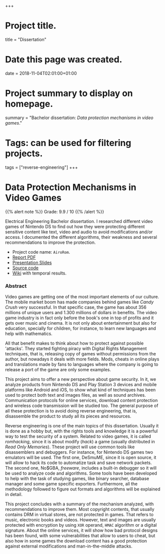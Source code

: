 +++
# Project title.
title = "Dissertation"

# Date this page was created.
date = 2018-11-04T02:01:00+01:00

# Project summary to display on homepage.
summary = "Bachelor dissertation: _Data protection mechanisms in video games_."

# Tags: can be used for filtering projects.
tags = ["reverse-engineering"]
+++

# Data Protection Mechanisms in Video Games

{{% alert note %}}
Grade: 9.9 / 10
{{% /alert %}}

Electrical Engineering Bachelor dissertation.
I researched different video games of Nintendo DS to find out how they were
protecting different sensitive content like text, video and audio to avoid
modifications and/or access. I documented the different algorithms, their
weakness and several recommendations to improve the protection.

* Project code name: `AiroRom`.
* [Report PDF](https://es.scribd.com/document/273318415/Mecanismos-de-proteccion-de-datos-en-videojuegos)
* [Presentation Slides](https://es.slideshare.net/pleonex/mecanismos-de-proteccin-de-datos-en-videojuegos)
* [Source code](https://github.com/pleonex/AiroRom)
* [Wiki](https://github.com/pleonex/AiroRom/wiki) with temporal results.

### Abstract

Video games are getting one of the most important elements of our culture.
The mobile market boom has made companies behind games like _Candy Crush_ very successful.
In that specific case, the game has about 356 millions of unique users and 1.300 millions of dollars in benefits.
The video game industry is in fact only before the book's one in top of profits and it gets over music and cinema.
It is not only about entertainment but also for education, specially for children, for instance, to learn new languages and help with mathematics.

All that benefit makes to think about how to protect against possible 'attacks'.
They started fighting piracy with Digital Rights Management techniques, that is, releasing copy of games without permissions from the author, but nowadays it deals with more fields.
Mods, cheats in online plays and translations made by fans to languages where the company is going to release a port of the game are only some examples.

This project aims to offer a new perspective about game security.
In it, we analyze products from Nintendo DS and Play Station 3 devices and mobile platforms like Android and iOS, to show what kind of techniques has been used to protect both text and images files, as well as sound archives.
Communication protocols for online services, download content protection and wireless code transmission will be studied too.
The general purpose of all these protection is to avoid doing reverse engineering, that is, disassemble the product to study all its pieces and resources.

Reverse engineering is one of the main topics of this dissertation.
Usually it is done as a hobby but, with the rights tools and knowledge it is a powerful way to test the security of a system.
Related to video games, it is called _romhacking_, since it is about modify (_hack_) a game (usually distributed in _Read Only Memories_).
These project will use common tools like disassemblers and debuggers.
For instance, for Nintendo DS games two emulators will be used.
The first one, DeSmuME, since it is open source, it will allow to hack its code to automatize task and save network packets.
The second one, No$GBA, _freeware_, includes a built-in debugger so it will be used to analyze code and algorithms.
Some tools have been developed to help with the task of studying games, like binary searcher, database manager and some game specific exporters.
Furthermore, all the methodology followed to figure out formats and algorithms will be explained in detail.

This project concludes with a summary of the mechanism analyzed, with recommendations to improve them.
Most copyright contents, that usually contains DRM in virtual stores, are not protected in games.
That refers to music, electronic books and videos.
However, text and images are usually protected with encryption by using `XOR` operand, `HMAC` algorithm or a digital signature.
About the online services, it will show how bad protocol designs has been found, with some vulnerabilities that allow to users to cheat, but also how in some games the download content has a good protection against external modifications and man-in-the-middle attacks.
